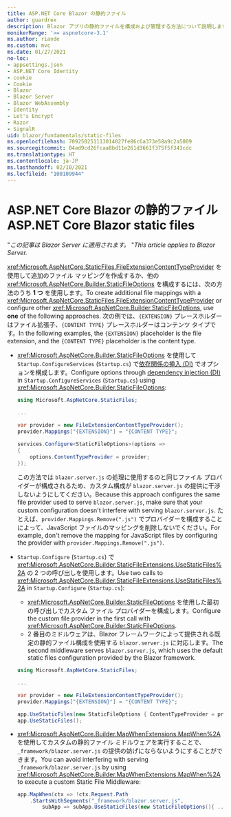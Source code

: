 ```yaml
---
title: ASP.NET Core Blazor の静的ファイル
author: guardrex
description: Blazor アプリの静的ファイルを構成および管理する方法について説明します。
monikerRange: '>= aspnetcore-3.1'
ms.author: riande
ms.custom: mvc
ms.date: 01/27/2021
no-loc:
- appsettings.json
- ASP.NET Core Identity
- cookie
- Cookie
- Blazor
- Blazor Server
- Blazor WebAssembly
- Identity
- Let's Encrypt
- Razor
- SignalR
uid: blazor/fundamentals/static-files
ms.openlocfilehash: 709250251113014027fe86c6a373e58a9c2a5009
ms.sourcegitcommit: 04ad9cd26fcaa8bd11e261d3661f375f5f343cdc
ms.translationtype: HT
ms.contentlocale: ja-JP
ms.lasthandoff: 02/10/2021
ms.locfileid: "100109944"
---
```

# <a name="aspnet-core-blazor-static-files"></a><span data-ttu-id="50415-103">ASP.NET Core Blazor の静的ファイル</span><span class="sxs-lookup"><span data-stu-id="50415-103">ASP.NET Core Blazor static files</span></span>

<span data-ttu-id="50415-104">"*この記事は Blazor Server に適用されます。* "</span><span class="sxs-lookup"><span data-stu-id="50415-104">*This article applies to Blazor Server.*</span></span>

<span data-ttu-id="50415-105"><xref:Microsoft.AspNetCore.StaticFiles.FileExtensionContentTypeProvider> を使用して追加のファイル マッピングを作成するか、他の <xref:Microsoft.AspNetCore.Builder.StaticFileOptions> を構成するには、次の方法のうち **1 つ** を使用します。</span><span class="sxs-lookup"><span data-stu-id="50415-105">To create additional file mappings with a <xref:Microsoft.AspNetCore.StaticFiles.FileExtensionContentTypeProvider> or configure other <xref:Microsoft.AspNetCore.Builder.StaticFileOptions>, use **one** of the following approaches.</span></span> <span data-ttu-id="50415-106">次の例では、`{EXTENSION}` プレースホルダーはファイル拡張子、`{CONTENT TYPE}` プレースホルダーはコンテンツ タイプです。</span><span class="sxs-lookup"><span data-stu-id="50415-106">In the following examples, the `{EXTENSION}` placeholder is the file extension, and the `{CONTENT TYPE}` placeholder is the content type.</span></span>

* <span data-ttu-id="50415-107"><xref:Microsoft.AspNetCore.Builder.StaticFileOptions> を使用して `Startup.ConfigureServices` (`Startup.cs`) で[依存関係の挿入 (DI)](xref:blazor/fundamentals/dependency-injection) でオプションを構成します。</span><span class="sxs-lookup"><span data-stu-id="50415-107">Configure options through [dependency injection (DI)](xref:blazor/fundamentals/dependency-injection) in `Startup.ConfigureServices` (`Startup.cs`) using <xref:Microsoft.AspNetCore.Builder.StaticFileOptions>:</span></span>

  ```csharp
  using Microsoft.AspNetCore.StaticFiles;

  ...

  var provider = new FileExtensionContentTypeProvider();
  provider.Mappings["{EXTENSION}"] = "{CONTENT TYPE}";

  services.Configure<StaticFileOptions>(options =>
  {
      options.ContentTypeProvider = provider;
  });
  ```

  <span data-ttu-id="50415-108">この方法では `blazor.server.js` の処理に使用するのと同じファイル プロバイダーが構成されるため、カスタム構成が `blazor.server.js` の提供に干渉しないようにしてください。</span><span class="sxs-lookup"><span data-stu-id="50415-108">Because this approach configures the same file provider used to serve `blazor.server.js`, make sure that your custom configuration doesn't interfere with serving `blazor.server.js`.</span></span> <span data-ttu-id="50415-109">たとえば、`provider.Mappings.Remove(".js")` でプロバイダーを構成することによって、JavaScript ファイルのマッピングを削除しないでください。</span><span class="sxs-lookup"><span data-stu-id="50415-109">For example, don't remove the mapping for JavaScript files by configuring the provider with `provider.Mappings.Remove(".js")`.</span></span>

* <span data-ttu-id="50415-110">`Startup.Configure` (`Startup.cs`) で <xref:Microsoft.AspNetCore.Builder.StaticFileExtensions.UseStaticFiles%2A> の 2 つの呼び出しを使用します。</span><span class="sxs-lookup"><span data-stu-id="50415-110">Use two calls to <xref:Microsoft.AspNetCore.Builder.StaticFileExtensions.UseStaticFiles%2A> in `Startup.Configure` (`Startup.cs`):</span></span>
  * <span data-ttu-id="50415-111"><xref:Microsoft.AspNetCore.Builder.StaticFileOptions> を使用した最初の呼び出しでカスタム ファイル プロバイダーを構成します。</span><span class="sxs-lookup"><span data-stu-id="50415-111">Configure the custom file provider in the first call with <xref:Microsoft.AspNetCore.Builder.StaticFileOptions>.</span></span>
  * <span data-ttu-id="50415-112">2 番目のミドルウェアは、Blazor フレームワークによって提供される既定の静的ファイル構成を使用する `blazor.server.js` に対応します。</span><span class="sxs-lookup"><span data-stu-id="50415-112">The second middleware serves `blazor.server.js`, which uses the default static files configuration provided by the Blazor framework.</span></span>

  ```csharp
  using Microsoft.AspNetCore.StaticFiles;

  ...

  var provider = new FileExtensionContentTypeProvider();
  provider.Mappings["{EXTENSION}"] = "{CONTENT TYPE}";

  app.UseStaticFiles(new StaticFileOptions { ContentTypeProvider = provider });
  app.UseStaticFiles();
  ```

* <span data-ttu-id="50415-113"><xref:Microsoft.AspNetCore.Builder.MapWhenExtensions.MapWhen%2A> を使用してカスタムの静的ファイル ミドルウェアを実行することで、`_framework/blazor.server.js` の提供の妨げにならないようにすることができます。</span><span class="sxs-lookup"><span data-stu-id="50415-113">You can avoid interfering with serving `_framework/blazor.server.js` by using <xref:Microsoft.AspNetCore.Builder.MapWhenExtensions.MapWhen%2A> to execute a custom Static File Middleware:</span></span>

  ```csharp
  app.MapWhen(ctx => !ctx.Request.Path
      .StartsWithSegments("_framework/blazor.server.js", 
          subApp => subApp.UseStaticFiles(new StaticFileOptions(){ ... })));
  ```
